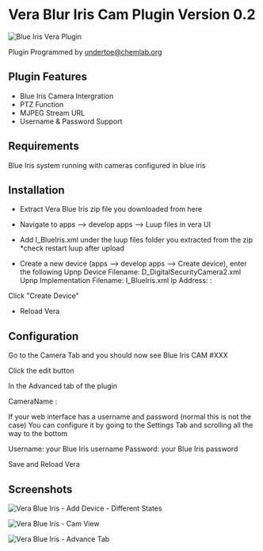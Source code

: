 Vera Blur Iris Cam Plugin Version 0.2
===========
![Blue Iris Vera Plugin](https://dl.dropboxusercontent.com/u/617004/BlueIris/Vera-Blue-Iris_LG.png "Blue Iris Vera Plugin")

Plugin Programmed by undertoe@chemlab.org


Plugin Features
-----------

- Blue Iris Camera Intergration
- PTZ Function
- MJPEG Stream URL
- Username & Password Support

Requirements
-----------

Blue Iris system running with cameras configured in blue iris

Installation
-----------

- Extract Vera Blue Iris zip file you downloaded from here 

- Navigate to apps --> develop apps --> Luup files in vera UI

- Add I_BlueIris.xml under the luup files folder you extracted from the zip *check restart luup after upload

- Create a new device (apps --> develop apps --> Create device), enter the following
Upnp Device Filename: D_DigitalSecurityCamera2.xml
Upnp Implementation Filename: I_BlueIris.xml
Ip Address: <IP ADDRESS OF BLUE IRIS server>:<Port>

Click "Create Device"

- Reload Vera


Configuration
-----------

Go to the Camera Tab and you should now see
Blue Iris CAM #XXX

Click the edit button

In the Advanced tab of the plugin

CameraName : <Enter the Camera Short Name from Blue Iris Config>

If your web interface has a username and password (normal this is not the case)
You can configure it by going to the Settings Tab and scrolling all the way to the bottom

Username: your Blue Iris username
Password: your Blue Iris password

Save and Reload Vera


Screenshots
-----------

![Vera Blue Iris - Add Device - Different States](https://dl.dropboxusercontent.com/u/617004/BlueIris/Add-Device.jpg "Vera Blue Iris - Add Device")

![Vera Blue Iris - Cam View](https://dl.dropboxusercontent.com/u/617004/BlueIris/Cam-View.jpg "Vera Blue Iris - Cam View")

![Vera Blue Iris - Advance Tab](https://dl.dropboxusercontent.com/u/617004/BlueIris/Advance.jpg "Vera Blue Iris - Advance Tab")
